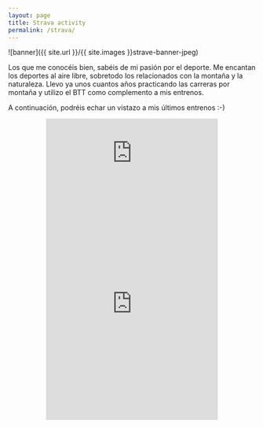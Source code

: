 ```yaml
---
layout: page
title: Strava activity
permalink: /strava/
---
```


![banner]({{ site.url }}/{{ site.images }}strave-banner-jpeg) 

Los que me conocéis bien, sabéis de mi pasión por el deporte. Me encantan los deportes al aire libre, sobretodo los relacionados con la montaña y la naturaleza. Llevo ya unos cuantos años practicando las carreras por montaña y utilizo el BTT como complemento a mis entrenos.

A continuación, podréis echar un vistazo a mis últimos entrenos :-)

<center>

<iframe allowtransparency frameborder='0' height='160' scrolling='no' src='https://www.strava.com/clubs/309441/latest-rides/daa302f814e63d9f36bcb0a56c645dd6324126a0?show_rides=false' width='350'></iframe>

<iframe allowtransparency frameborder='0' height='454' scrolling='no' src='https://www.strava.com/clubs/309441/latest-rides/daa302f814e63d9f36bcb0a56c645dd6324126a0?show_rides=true' width='350'></iframe>

</center>


